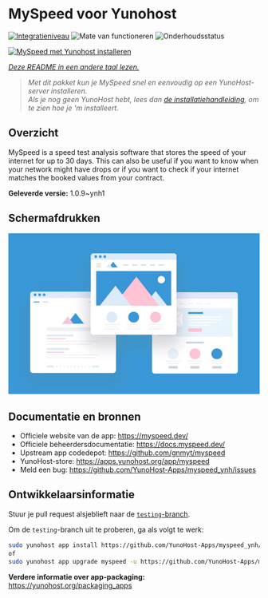<!--
NB: Deze README is automatisch gegenereerd door <https://github.com/YunoHost/apps/tree/master/tools/readme_generator>
Hij mag NIET handmatig aangepast worden.
-->

# MySpeed voor Yunohost

[![Integratieniveau](https://dash.yunohost.org/integration/myspeed.svg)](https://ci-apps.yunohost.org/ci/apps/myspeed/) ![Mate van functioneren](https://ci-apps.yunohost.org/ci/badges/myspeed.status.svg) ![Onderhoudsstatus](https://ci-apps.yunohost.org/ci/badges/myspeed.maintain.svg)

[![MySpeed met Yunohost installeren](https://install-app.yunohost.org/install-with-yunohost.svg)](https://install-app.yunohost.org/?app=myspeed)

*[Deze README in een andere taal lezen.](./ALL_README.md)*

> *Met dit pakket kun je MySpeed snel en eenvoudig op een YunoHost-server installeren.*  
> *Als je nog geen YunoHost hebt, lees dan [de installatiehandleiding](https://yunohost.org/install), om te zien hoe je 'm installeert.*

## Overzicht

MySpeed is a speed test analysis software that stores the speed of your internet for up to 30 days. This can also be useful if you want to know when your network might have drops or if you want to check if your internet matches the booked values from your contract.



**Geleverde versie:** 1.0.9~ynh1

## Schermafdrukken

![Schermafdrukken van MySpeed](./doc/screenshots/example.jpg)

## Documentatie en bronnen

- Officiele website van de app: <https://myspeed.dev/>
- Officiele beheerdersdocumentatie: <https://docs.myspeed.dev/>
- Upstream app codedepot: <https://github.com/gnmyt/myspeed>
- YunoHost-store: <https://apps.yunohost.org/app/myspeed>
- Meld een bug: <https://github.com/YunoHost-Apps/myspeed_ynh/issues>

## Ontwikkelaarsinformatie

Stuur je pull request alsjeblieft naar de [`testing`-branch](https://github.com/YunoHost-Apps/myspeed_ynh/tree/testing).

Om de `testing`-branch uit te proberen, ga als volgt te werk:

```bash
sudo yunohost app install https://github.com/YunoHost-Apps/myspeed_ynh/tree/testing --debug
of
sudo yunohost app upgrade myspeed -u https://github.com/YunoHost-Apps/myspeed_ynh/tree/testing --debug
```

**Verdere informatie over app-packaging:** <https://yunohost.org/packaging_apps>
